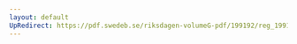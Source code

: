 ```yaml
---
layout: default
UpRedirect: https://pdf.swedeb.se/riksdagen-volumeG-pdf/199192/reg_199192_JoU/reg_199192_JoU_0002.pdf
---
```

